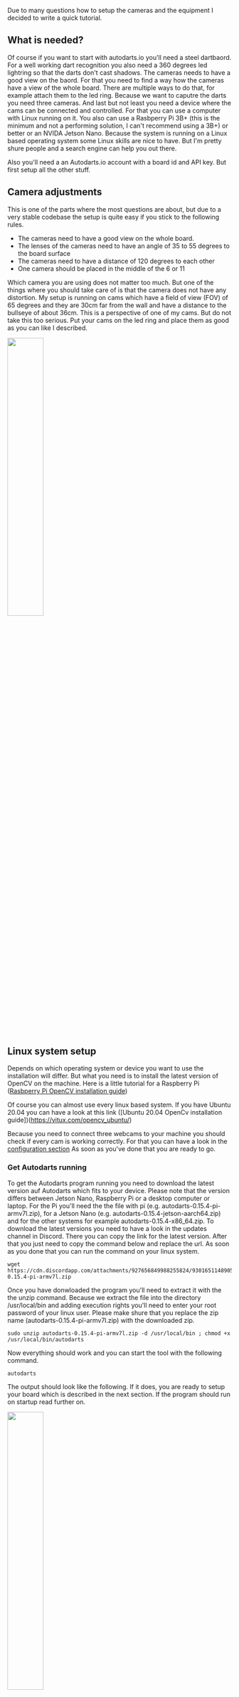 Due to many questions how to setup the cameras and the equipment I decided to write a quick tutorial.

## What is needed?

Of course if you want to start with autodarts.io you'll need a steel dartbaord. For a well working dart recognition you also need a 360 degrees led lightring so that the darts don't cast shadows. The cameras needs to have a good view on the baord. For that you need to find a way how the cameras have a view of the whole board. There are multiple ways to do that, for example attach them to the led ring. Because we want to caputre the darts you need three cameras. And last but not least you need a device where the cams can be connected and controlled. For that you can use a computer with Linux running on it. You also can use a Rasbperry Pi 3B+ (this is the minimum and not a performing solution, I can't recommend using a 3B+) or better or an NVIDA Jetson Nano. Because the system is running on a Linux based operating system some Linux skills are nice to have. But I'm pretty shure people and a search engine can help you out there.

Also you'll need a an Autodarts.io account with a board id and API key. But first setup all the other stuff.

## Camera adjustments

This is one of the parts where the most questions are about, but due to a very stable codebase the setup is quite easy if you stick to the following rules.

- The cameras need to have a good view on the whole board.
- The lenses of the cameras need to have an angle of 35 to 55 degrees to the board surface
- The cameras need to have a distance of 120 degrees to each other
- One camera should be placed in the middle of the 6 or 11

Which camera you are using does not matter too much. But one of the things where you should take care of is that the camera does not have any distortion. My setup is running on cams which have a field of view (FOV) of 65 degrees and they are 30cm far from the wall and have a distance to the bullseye of about 36cm. This is a perspective of one of my cams. But do not take this too serious. Put your cams on the led ring and place them as good as you can like I described.

<img src="images/camToBoard.jpg" width="40%" height="40%">

## Linux system setup

Depends on which operating system or device you want to use the installation will differ. But what you need is to install the latest version of OpenCV on the machine. Here is a little tutorial for a Raspberry Pi ([Rasbperry Pi OpenCV installation guide](https://lindevs.com/install-precompiled-opencv-on-raspberry-pi/?fbclid=IwAR1sQwRH1FWbewNg4_Aomga-ZBbx3Di25C2mHrVqGTVxwiIKS31R0Pa8q5Y))

Of course you can almost use every linux based system. If you have Ubuntu 20.04 you can have a look at this link ([Ubuntu 20.04 OpenCv installation guide])(https://vitux.com/opencv_ubuntu/)

Because you need to connect three webcams to your machine you should check if every cam is working correctly. For that you can have a look in the [configuration section](#configure-autodarts) As soon as you've done that you are ready to go.

### Get Autodarts running

To get the Autodarts program running you need to download the latest version auf Autodarts which fits to your device. Please note that the version differs between Jetson Nano, Raspberry Pi or a desktop computer or laptop. For the Pi you'll need the the file with pi (e.g. autodarts-0.15.4-pi-armv7l.zip), for a Jetson Nano (e.g. autodarts-0.15.4-jetson-aarch64.zip) and for the other systems for example autodarts-0.15.4-x86_64.zip. To download the latest versions you need to have a look in the updates channel in Discord. There you can copy the link for the latest version. After that you just need to copy the command below and replace the url. As soon as you done that you can run the command on your linux system.

    wget https://cdn.discordapp.com/attachments/927656849988255824/930165114890510366/autodarts-0.15.4-pi-armv7l.zip

Once you have donwloaded the program you'll need to extract it with the the unzip command. Because we extract the file into the directory /usr/local/bin and adding execution rights you'll need to enter your root password of your linux user. Please make shure that you replace the zip name (autodarts-0.15.4-pi-armv7l.zip) with the downloaded zip.

    sudo unzip autodarts-0.15.4-pi-armv7l.zip -d /usr/local/bin ; chmod +x /usr/local/bin/autodarts

Now everything should work and you can start the tool with the following command.

    autodarts

The output should look like the following. If it does, you are ready to setup your board which is described in the next section. If the program should run on startup read further on.

<img src="images/StartAutodarts.jpg" width="40%" height="40%">

### Setup autostart for Autodarts

If you are using a device just for the Autodarts recognition, it could propably very usefull to have it started everytime you are starting the device. For that you can add the Autodarts tool the startup routine. For that you need to create a new file with the command:

    sudo nano /lib/systemd/system/autodarts.service

This opens a text editor called nano. You can copy the following text into it but don't forget to change the username to the user you are logged in at the moment. In this example it is pi.

    # board.service

    [Unit]
    Description=Start/Stop Autodarts board service
    Wants=network.target
    After=network.target


    [Service]
    User=pi
    ExecStart=/usr/local/bin/autodarts
    Restart=on-failure
    KillSignal=SIGINT
    RestartSec=5s

    [Install]
    WantedBy=multi-user.target

As soon as you pasted the code above into the file, you can close the file with Ctrl + X. You will be asked if you want to save so you need to press Y followed by an enter.

The next step is to modify some rights. For that you can copy and paste this:

    sudo chmod 644 /lib/systemd/system/sample.service

Once done you need to reload the startup deamon with:

    sudo systemctl daemon-reload

And enable your startup file you have created before

    sudo systemctl enable sample.service

Last but not least you can restart your system and than your machine is starting with autodarts running

    sudo reboot

## Board Manager

The board manager is to setup and adjust your cameras. Once you run your Autodarts program on your Linux system you can access the Board Manager via the ip address of your device and the port 3180. If you're running the program on a local computer like a laptop you need to type the following in your browsers url: http://127.0.0.1:3180 or if you are using a Raspberry Pi or the Jetson Nano than you need to replace 127.0.0.1 with your ip address of the device.

### Configure Autodarts

After you accessed the Board Manager, you can click on Config in the top menue. There you can see the Auth section where you need to fill in the Board ID and the API Key which is needed to connect your Board to Autodarts.io. Also you need to change the USB Device IDs so that the tool will access the correct cameras. The best way to do this is with a little tool called v4l-utils. You can install it via the commandline on your machine. For that just type the following command in your commandline. You will propably asked for a password.

    sudo apt-get install v4l-utils

When the installation is finished you can use the following command to see all connected devices.

    v4l2-ctl --list-devices

Which shows the following on my device

    pi@raspberrypi:~ $ v4l2-ctl --list-devices
    bcm2835-codec-decode (platform:bcm2835-codec):
            /dev/video10
            /dev/video11
            /dev/video12
            /dev/video18
            /dev/media1

    bcm2835-isp (platform:bcm2835-isp):
            /dev/video13
            /dev/video14
            /dev/video15
            /dev/video16
            /dev/media0

    Aukey-PC-LM1E Camera: Aukey-PC- (usb-3f980000.usb-1.1.3):
            /dev/video7
            /dev/video8
            /dev/media4

    Aukey-PC-LM1E Camera: Aukey-PC- (usb-3f980000.usb-1.2):
            /dev/video1
            /dev/video3
            /dev/media2

    Aukey-PC-LM1E Camera: Aukey-PC- (usb-3f980000.usb-1.3):
            /dev/video5
            /dev/video6
            /dev/media3

    Cannot open device /dev/video0, exiting.
    pi@raspberrypi:~ $

In this example you can see that my cameras (Aukey-PC-LM1E Camera) were detected and are running. What you need to do now is to add the first video numbers into the USB Device Ids. For me it's 7, 1 and 5.

I'm using 1280x720 as resolution. You can put this to a lower resolution when your system is slow but in general it should be 1280x720. All the other settings can leave as they are.

### Calibration

After you did the configuration you can start with the calibration which is the part where it is good to be as much precise as you can because it effects the recogognized segements.

For the calibration you just need to drag the points (3-19, 6-10, 11-14, 20-1) to the upper double wire like you see in the picture.

<img src="images/calibration.JPG" width="40%" height="40%">

When this is done for all three cameras you can click on the blue disk button on the right side. After you clicked the button you will see the segents edges overlayed to your board. If you did it very precise than the edges should match with your wires. If not you propably bought cams with distortion. But even than the recognition is also working very well. Just give it a try :)

As soon as you are done you can start your board. You can do this either via the Motion, Dart, Config tab or on Autodarts.io after you're logged in. When you are on Autodarts.io you can create a game.

Game On!

## Working setups

### **NullP0ints setup**

Parts of the setup:

- Winmau Blade 5
- Winmau Plasma LED ring
- McDart Catchring Premium
- Aukey PC-LM1E Cams
- Raspberry 3B+

<img src="images/SetupFromFront.jpg" width="40%" height="40%">
<img src="images/CamHolderFromFront.jpg" width="40%" height="40%">
<img src="images/CamHolderBehind.jpg" width="40%" height="40%">

### **Bomber74 setup**

- Winmau Blade 5
- Winmau Plasma LED ring
- OV2710 Cams
- Self printed cam holders

<img src="images/Bomber74_PlasmaHolder.png" width="20%" height="20%">
<img src="images/Bomber74_boardView.png" width="40%" height="40%">